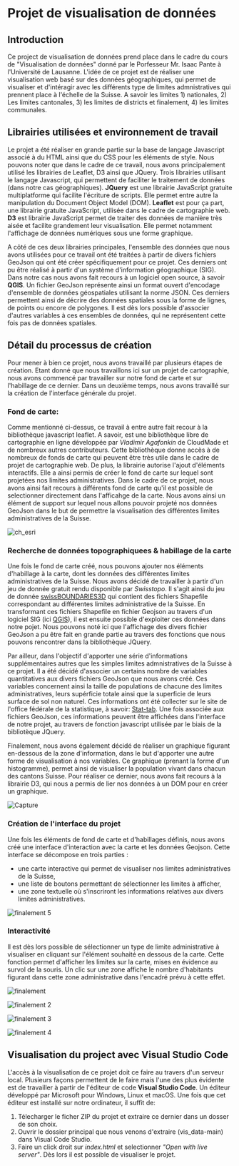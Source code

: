 # Projet de visualisation de données

## Introduction                                                                 

Ce project de visualisation de données prend place dans le cadre du cours de "Visualisation de données" donné par le Porfesseur Mr. Isaac Pante à l'Université de Lausanne.
L'idée de ce projet est de réaliser une visualisation web basé sur des données géographiques, qui permet de visualiser et d'intéragir avec les différents type de limites
admnistratives qui prennent place à l'échelle de la Suisse. A savoir les limites 1) nationales, 2) Les limites cantonales, 3) les limites de districts et finalement, 4) les limites communales.


## Librairies utilisées et environnement de travail

Le projet a été réaliser en grande partie sur la base de langage Javascript associé à du HTML ainsi que du CSS pour les éléments de style. Nous pouvons noter que dans le cadre de ce travail, nous avons principalement utilisé les librairies de Leaflet, D3 ainsi que JQuery. Trois librairies utilisant le langage Javascript, qui permettent de faciliter le traitement de données (dans notre cas géographiques).
__JQuery__ est une librairie JavaScript gratuite multiplatforme qui facilite l'écriture de scripts. Elle permet entre autre la manipulation du Document Object Model (DOM). 
__Leaflet__ est pour ça part, une librairie gratuite JavaScript, utilisée dans le cadre de cartographie web.
__D3__ est librairie JavaScript permet de traiter des données de manière très aisée et facilite grandement leur visualisation. Elle permet notamment l'affichage de données numériques sous une forme graphique. 

A côté de ces deux librairies principales, l'ensemble des données que nous avons utilisées pour ce travail ont été traitées à partir de divers fichiers GeoJson qui ont été créer spécifiquement pour ce projet. Ces derniers ont pu être réalisé à partir d'un système d'information géographique (SIG). Dans notre cas nous avons fait recours à un logiciel open source, à savoir __QGIS__. 
Un fichier GeoJson représente ainsi un format ouvert d'encodage d'ensemble de données géospatiales utilisant la norme JSON. Ces derniers permettent ainsi de décrire des données spatiales sous la forme de lignes, de points ou encore de polygones. Il est dès lors possible d'associer d'autres variables à ces ensembles de données, qui ne représentent cette fois pas de données spatiales.


## Détail du processus de création

Pour mener à bien ce projet, nous avons travaillé par plusieurs étapes de création. Etant donné que nous travaillons ici sur un projet de cartographie, nous avons commencé par travailler sur notre fond de carte et sur l'habillage de ce dernier. Dans un deuxième temps, nous avons travaillé sur la création de l'interface générale du projet.


### Fond de carte: 

Comme mentionné ci-dessus, ce travail à entre autre fait recour à la bibliothèque javascript leaflet. A savoir, est une bibliothèque libre de cartographie en ligne développée par _Vladimir Agafonkin_ de CloudMade et de nombreux autres contributeurs. Cette bibliothèque donne accès à de nombreux de fonds de carte qui peuvent être très utile dans le cadre de projet de cartographie web. De plus, la librairie autorise l'ajout d'éléments interactifs. Elle a ainsi permis de créer le fond de carte sur lequel sont projetées nos limites administratives.
Dans le cadre de ce projet, nous avons ainsi fait recours à différents fond de carte qu'il est possible de selectionner directement dans l'afficahge de la carte. Nous avons ainsi un élément de support sur lequel nous allons pouvoir projeté nos données GeoJson dans le but de permettre la visualisation des différentes limites administratives de la Suisse. 

![ch_esri](https://user-images.githubusercontent.com/81638170/148357329-06e40d3d-6615-4fc8-ad14-881efc3f9b9e.JPG)


### Recherche de données topographiquees & habillage de la carte

Une fois le fond de carte créé, nous pouvons ajouter nos éléments d'habillage à la carte, dont les données des différentes limites administratives de la Suisse. Nous avons décidé de travailler à partir d'un jeu de donnée gratuit rendu disponible par _Swisstopo_. Il s'agit ainsi du jeu de donnée [swissBOUNDARIES3D](https://www.swisstopo.admin.ch/fr/geodata/landscape/boundaries3d.html) qui contient des fichiers Shapefile correspondant au différentes limites administrative de la Suisse. En transformant ces fichiers Shapefile en fichier Geojson au travers d'un logiciel SIG (ici [QGIS](https://www.qgis.org/fr/site/)), il est ensuite possible d'exploiter ces données dans notre pojet. Nous pouvons noté ici que l'affichage des divers fichier GeoJson a pu être fait en grande partie au travers des fonctions que nous pouvons rencontrer dans la bibliothèque JQuery.

Par ailleur, dans l'objectif d'apporter une série d'informations supplémentaires autres que les simples limites admnistratives de la Suisse à ce projet. Il a été décidé d'associer un certains nombre de variables quantitatives aux divers fichiers GeoJson que nous avons créé. Ces  variables concernent ainsi la taille de populations de chacune des limites administratives, leurs supérficie totale ainsi que la superficie de leurs surface de sol non naturel. Ces informations ont été collecter sur le site de l'office fédérale de la statistique, à savoir: [Stat-tab](https://www.bfs.admin.ch/bfs/fr/home/services/recherche/stat-tab-donnees-interactives.html). Une fois associée aux fichiers GeoJson, ces informations peuvent être affichées dans l'interface de notre projet, au travers de fonction javascript utilisée par le biais de la bibliotèque JQuery.

Finalement, nous avons également décidé de réaliser un graphique figurant en-dessous de la zone d'information, dans le but d'apporter une autre forme de visualisation à nos variables. Ce graphique (prenant la forme d'un histogramme), permet ainsi de visualiser la population vivant dans chacun des cantons Suisse. Pour réaliser ce dernier, nous avons fait recours à la librairie D3, qui nous a permis de lier nos données à un DOM pour en créer un graphique.

![Capture](https://user-images.githubusercontent.com/81638170/148370274-8191f090-0941-41e3-8424-cbe41a640f4b.JPG) 


### Création de l'interface du projet 

Une fois les éléments de fond de carte et d'habillages définis, nous avons créé une interface d'interaction avec la carte et les données Geojson. Cette interface se décompose en trois parties :

-  une carte interactive qui permet de visualiser nos limites administratives de la Suisse,	
-  une liste de boutons permettant de sélectionner les limites à afficher,
-  une zone textuelle où s'inscriront les informations relatives aux divers limites administratives.

![finalement 5](https://user-images.githubusercontent.com/81638170/171654239-f0afaf79-6edb-41c1-af8f-107a4a52b3de.png)


### Interactivité 
Il est dès lors possible de sélectionner un type de limite administrative à visualiser en cliquant sur l'élément souhaité en dessous de la carte. Cette fonction permet d'afficher les limites sur la carte, mises en évidence au survol de la souris. Un clic sur une zone affiche le nombre d'habitants figurant dans cette zone administrative dans l'encadré prévu à cette effet.

![finalement](https://user-images.githubusercontent.com/81638170/171653537-f5366db8-d88b-424d-a8eb-9293b7637397.png)

![finalement 2](https://user-images.githubusercontent.com/81638170/171653587-266fed85-43cd-465f-82d6-4406b594bb74.png)

![finalement 3](https://user-images.githubusercontent.com/81638170/171653622-406f9010-3d60-490e-ade5-ab702acd9c68.png)

![finalement 4](https://user-images.githubusercontent.com/81638170/171653648-c0d17ee8-7a11-42ff-a192-446dbfbc81ef.png)



## Visualisation du project avec **Visual Studio Code**

L'accès à la visualisation de ce projet doit ce faire au travers d'un serveur local. Plusieurs façons permettent de le faire mais l'une des plus évidente est de travailler à partir de l'éditeur de code **Visual Studio Code**. Un éditeur développé par Microsoft pour Windows, Linux et macOS. Une fois que cet éditeur est installé sur notre ordinateur, il suffit de: 

  1. Télecharger le ficher ZIP du projet et extraire ce dernier dans un dosser de son choix.
  2. Ouvrir le dossier principal que nous venons d'extraire (vis_data-main) dans Visual Code Studio.
  3. Faire un click droit sur _index.html_ et selectionner _"Open with live server"_. Dès lors il est possible de visualiser le projet.






